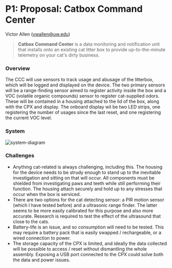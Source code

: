 # P1: Proposal: Catbox Command Center
Victor Allen (vwallen@uw.edu)

> **Catbox Command Center** is a data monitoring and notification unit that installs onto an existing cat litter box to provide up-to-the-minute telemetry on your cat's dirty business. 

### Overview

The CCC will use sensors to track usage and abusage of the litterbox, which will be logged and displayed on the device. The two primary sensors will be a range-finding sensor aimed to register activity inside the box and a VOC (volatile organic compounds) sensor to register cat-supplied odors. These will be contained in a housing attached to the lid of the box, along with the CPX and display. The onboard display wil be two LED strips, one registering the number of usages since the last reset, and one registering the current VOC level.

### System

![system-diagram](/Users/victor/PROJECTS/539-physical-prototyping/hcde539-a2020/final-project/system-diagram.jpg)

### Challenges

- Anything cat-related is always challenging, including this. The housing for the device needs to be strudy enough to stand up to the inevitable investigation and sitting on that will occur. All components must be shielded from investigating paws and teeth while still performing their function. The housing attach securely and hold up to any stresses that occur when the box is serviced.
- There are two options for the cat detecting sensor: a PIR motion sensor (which I have tested before) and a ultrasonic range finder. The latter seems to be more easily calibrated for this purpose and also more accurate. Research is required to test the effect of the ultrasound that close to the cats.
- Battery-life is an issue, and so consumption will need to be tested. This may require a battery pack that is easily swapped / rechargeable, or a wired connection to power.
- The storage capacity of the CPX is limited, and ideally the data collected will be possible to access / reset without dismantling the whole assembly. Exposing a USB port connected to the CPX could solve both the data and power issues.